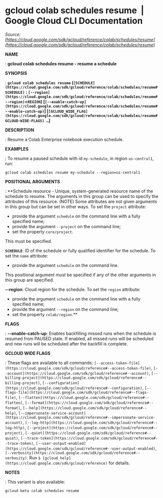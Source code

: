 # gcloud colab schedules resume  |  Google Cloud CLI Documentation

*Source: [https://cloud.google.com/sdk/gcloud/reference/colab/schedules/resume](https://cloud.google.com/sdk/gcloud/reference/colab/schedules/resume)*

**NAME**

: **gcloud colab schedules resume - resume a schedule**

**SYNOPSIS**

: **`gcloud colab schedules resume` (`[SCHEDULE](https://cloud.google.com/sdk/gcloud/reference/colab/schedules/resume#SCHEDULE)` : `[--region](https://cloud.google.com/sdk/gcloud/reference/colab/schedules/resume#--region)`=`REGION`) [`[--enable-catch-up](https://cloud.google.com/sdk/gcloud/reference/colab/schedules/resume#--enable-catch-up)`] [`[GCLOUD_WIDE_FLAG](https://cloud.google.com/sdk/gcloud/reference/colab/schedules/resume#GCLOUD-WIDE-FLAGS) …`]**

**DESCRIPTION**

: Resume a Colab Enterprise notebook execution schedule.

**EXAMPLES**

: To resume a paused schedule with id `my-schedule`, in region
`us-central1`, run:

```
gcloud colab schedules resume my-schedule --region=us-central1
```

**POSITIONAL ARGUMENTS**

: **Schedule resource - Unique, system-generated resource name of the schedule to
resume. The arguments in this group can be used to specify the attributes of
this resource. (NOTE) Some attributes are not given arguments in this group but
can be set in other ways.
To set the `project` attribute:

- provide the argument `schedule` on the command line with a fully
specified name;
- provide the argument `--project` on the command line;
- set the property `core/project`.

This must be specified.

**`SCHEDULE`**:
ID of the schedule or fully qualified identifier for the schedule.
To set the `name` attribute:

- provide the argument `schedule` on the command line.

This positional argument must be specified if any of the other arguments in this
group are specified.

**--region**:
Cloud region for the schedule.
To set the `region` attribute:

- provide the argument `schedule` on the command line with a fully
specified name;
- provide the argument `--region` on the command line;
- set the property `colab/region`.**

**FLAGS**

: **--enable-catch-up**:
Enables backfilling missed runs when the schedule is resumed from PAUSED state.
If enabled, all missed runs will be scheduled and new runs will be scheduled
after the backfill is complete.

**GCLOUD WIDE FLAGS**

: These flags are available to all commands: `[--access-token-file](https://cloud.google.com/sdk/gcloud/reference#--access-token-file)`,
`[--account](https://cloud.google.com/sdk/gcloud/reference#--account)`, `[--billing-project](https://cloud.google.com/sdk/gcloud/reference#--billing-project)`,
`[--configuration](https://cloud.google.com/sdk/gcloud/reference#--configuration)`,
`[--flags-file](https://cloud.google.com/sdk/gcloud/reference#--flags-file)`,
`[--flatten](https://cloud.google.com/sdk/gcloud/reference#--flatten)`, `[--format](https://cloud.google.com/sdk/gcloud/reference#--format)`, `[--help](https://cloud.google.com/sdk/gcloud/reference#--help)`, `[--impersonate-service-account](https://cloud.google.com/sdk/gcloud/reference#--impersonate-service-account)`,
`[--log-http](https://cloud.google.com/sdk/gcloud/reference#--log-http)`,
`[--project](https://cloud.google.com/sdk/gcloud/reference#--project)`, `[--quiet](https://cloud.google.com/sdk/gcloud/reference#--quiet)`, `[--trace-token](https://cloud.google.com/sdk/gcloud/reference#--trace-token)`, `[--user-output-enabled](https://cloud.google.com/sdk/gcloud/reference#--user-output-enabled)`,
`[--verbosity](https://cloud.google.com/sdk/gcloud/reference#--verbosity)`.
Run `$ [gcloud help](https://cloud.google.com/sdk/gcloud/reference)` for details.

**NOTES**

: This variant is also available:

```
gcloud beta colab schedules resume
```